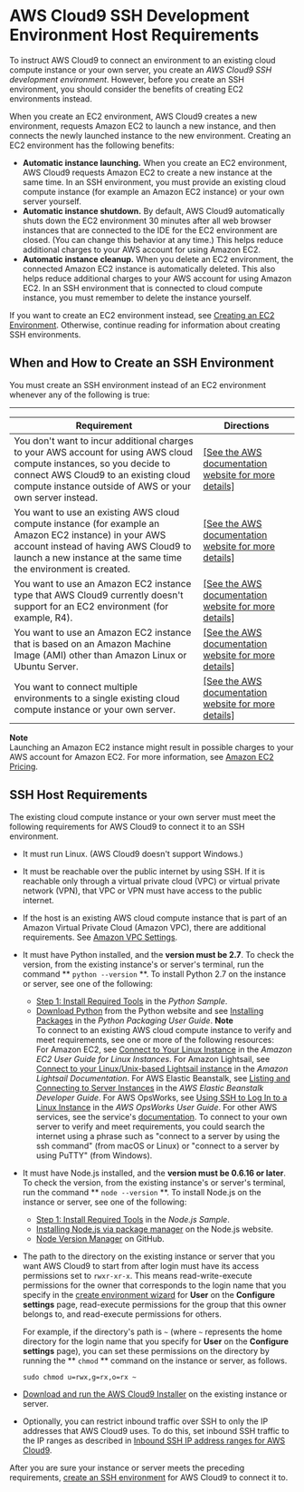 # AWS Cloud9 SSH Development Environment Host Requirements<a name="ssh-settings"></a>

To instruct AWS Cloud9 to connect an environment to an existing cloud compute instance or your own server, you create an *AWS Cloud9 SSH development environment*\. However, before you create an SSH environment, you should consider the benefits of creating EC2 environments instead\. 

When you create an EC2 environment, AWS Cloud9 creates a new environment, requests Amazon EC2 to launch a new instance, and then connects the newly launched instance to the new environment\. Creating an EC2 environment has the following benefits:
+  **Automatic instance launching\.** When you create an EC2 environment, AWS Cloud9 requests Amazon EC2 to create a new instance at the same time\. In an SSH environment, you must provide an existing cloud compute instance \(for example an Amazon EC2 instance\) or your own server yourself\.
+  **Automatic instance shutdown\.** By default, AWS Cloud9 automatically shuts down the EC2 environment 30 minutes after all web browser instances that are connected to the IDE for the EC2 environment are closed\. \(You can change this behavior at any time\.\) This helps reduce additional charges to your AWS account for using Amazon EC2\.
+  **Automatic instance cleanup\.** When you delete an EC2 environment, the connected Amazon EC2 instance is automatically deleted\. This also helps reduce additional charges to your AWS account for using Amazon EC2\. In an SSH environment that is connected to cloud compute instance, you must remember to delete the instance yourself\.

If you want to create an EC2 environment instead, see [Creating an EC2 Environment](create-environment-main.md)\. Otherwise, continue reading for information about creating SSH environments\.

## When and How to Create an SSH Environment<a name="when-and-how-to-create-an-envsshtitle"></a>

You must create an SSH environment instead of an EC2 environment whenever any of the following is true:


****  

|  **Requirement**  |  **Directions**  | 
| --- | --- | 
|  You don't want to incur additional charges to your AWS account for using AWS cloud compute instances, so you decide to connect AWS Cloud9 to an existing cloud compute instance outside of AWS or your own server instead\.  |  [\[See the AWS documentation website for more details\]](http://docs.aws.amazon.com/cloud9/latest/user-guide/ssh-settings.html)  | 
|  You want to use an existing AWS cloud compute instance \(for example an Amazon EC2 instance\) in your AWS account instead of having AWS Cloud9 to launch a new instance at the same time the environment is created\.  |  [\[See the AWS documentation website for more details\]](http://docs.aws.amazon.com/cloud9/latest/user-guide/ssh-settings.html)  | 
|  You want to use an Amazon EC2 instance type that AWS Cloud9 currently doesn't support for an EC2 environment \(for example, R4\)\.  |  [\[See the AWS documentation website for more details\]](http://docs.aws.amazon.com/cloud9/latest/user-guide/ssh-settings.html)  | 
|  You want to use an Amazon EC2 instance that is based on an Amazon Machine Image \(AMI\) other than Amazon Linux or Ubuntu Server\.  |  [\[See the AWS documentation website for more details\]](http://docs.aws.amazon.com/cloud9/latest/user-guide/ssh-settings.html)  | 
|  You want to connect multiple environments to a single existing cloud compute instance or your own server\.  |  [\[See the AWS documentation website for more details\]](http://docs.aws.amazon.com/cloud9/latest/user-guide/ssh-settings.html)  | 

**Note**  
Launching an Amazon EC2 instance might result in possible charges to your AWS account for Amazon EC2\. For more information, see [Amazon EC2 Pricing](https://aws.amazon.com/ec2/pricing/)\.

## SSH Host Requirements<a name="ssh-settings-requirements"></a>

The existing cloud compute instance or your own server must meet the following requirements for AWS Cloud9 to connect it to an SSH environment\.
+ It must run Linux\. \(AWS Cloud9 doesn't support Windows\.\)
+ It must be reachable over the public internet by using SSH\. If it is reachable only through a virtual private cloud \(VPC\) or virtual private network \(VPN\), that VPC or VPN must have access to the public internet\.
+ If the host is an existing AWS cloud compute instance that is part of an Amazon Virtual Private Cloud \(Amazon VPC\), there are additional requirements\. See [Amazon VPC Settings](vpc-settings.md)\.
+ It must have Python installed, and the **version must be 2\.7**\. To check the version, from the existing instance's or server's terminal, run the command ** `python --version` **\. To install Python 2\.7 on the instance or server, see one of the following:
  +  [Step 1: Install Required Tools](sample-python.md#sample-python-install) in the *Python Sample*\.
  +  [Download Python](https://www.python.org/downloads/) from the Python website and see [Installing Packages](https://packaging.python.org/installing/) in the *Python Packaging User Guide*\.
**Note**  
To connect to an existing AWS cloud compute instance to verify and meet requirements, see one or more of the following resources:  
For Amazon EC2, see [Connect to Your Linux Instance](https://docs.aws.amazon.com/AWSEC2/latest/UserGuide/AccessingInstances.html) in the *Amazon EC2 User Guide for Linux Instances*\.
For Amazon Lightsail, see [Connect to your Linux/Unix\-based Lightsail instance](https://lightsail.aws.amazon.com/ls/docs/how-to/article/lightsail-how-to-connect-to-your-instance-virtual-private-server) in the *Amazon Lightsail Documentation*\.
For AWS Elastic Beanstalk, see [Listing and Connecting to Server Instances](https://docs.aws.amazon.com/elasticbeanstalk/latest/dg/using-features.ec2connect.html) in the *AWS Elastic Beanstalk Developer Guide*\.
For AWS OpsWorks, see [Using SSH to Log In to a Linux Instance](https://docs.aws.amazon.com/opsworks/latest/userguide/workinginstances-ssh.html) in the *AWS OpsWorks User Guide*\.
For other AWS services, see the service's [documentation](https://aws.amazon.com/documentation/)\.
To connect to your own server to verify and meet requirements, you could search the internet using a phrase such as "connect to a server by using the ssh command" \(from macOS or Linux\) or "connect to a server by using PuTTY" \(from Windows\)\.
+ It must have Node\.js installed, and the **version must be 0\.6\.16 or later**\. To check the version, from the existing instance's or server's terminal, run the command ** `node --version` **\. To install Node\.js on the instance or server, see one of the following:
  +  [Step 1: Install Required Tools](sample-nodejs.md#sample-nodejs-install) in the *Node\.js Sample*\.
  +  [Installing Node\.js via package manager](https://nodejs.org/en/download/package-manager/) on the Node\.js website\.
  +  [Node Version Manager](http://nvm.sh) on GitHub\.
+ The path to the directory on the existing instance or server that you want AWS Cloud9 to start from after login must have its access permissions set to `rwxr-xr-x`\. This means read\-write\-execute permissions for the owner that corresponds to the login name that you specify in the [create environment wizard](create-environment-ssh.md) for **User** on the **Configure settings** page, read\-execute permissions for the group that this owner belongs to, and read\-execute permissions for others\.

  For example, if the directory's path is `~` \(where `~` represents the home directory for the login name that you specify for **User** on the **Configure settings** page\), you can set these permissions on the directory by running the ** `chmod` ** command on the instance or server, as follows\.

  ```
  sudo chmod u=rwx,g=rx,o=rx ~
  ```
+  [Download and run the AWS Cloud9 Installer](installer.md#installer-download-run) on the existing instance or server\.
+ Optionally, you can restrict inbound traffic over SSH to only the IP addresses that AWS Cloud9 uses\. To do this, set inbound SSH traffic to the IP ranges as described in [Inbound SSH IP address ranges for AWS Cloud9](ip-ranges.md)\.

After you are sure your instance or server meets the preceding requirements, [create an SSH environment](create-environment-ssh.md) for AWS Cloud9 to connect it to\.